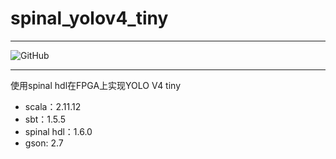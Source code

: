 # spinal_yolov4_tiny
***
![GitHub](https://img.shields.io/github/license/liuwei9/spinal_yolo)
***
使用spinal hdl在FPGA上实现YOLO V4 tiny
+ scala：2.11.12
+ sbt：1.5.5
+ spinal hdl：1.6.0
+ gson: 2.7
